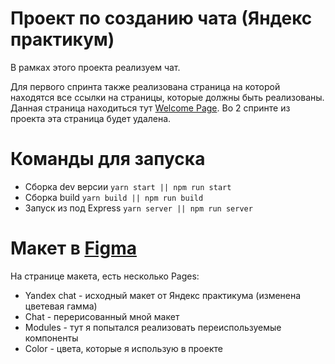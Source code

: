 # Проект по созданию чата (Яндекс практикум)
В рамках этого проекта реализуем чат.

Для первого спринта также реализована страница на которой находятся все ссылки на страницы, которые должны быть реализованы. Данная страница находиться тут [Welcome Page](http://localhost:3000).
Во 2 спринте из проекта эта страница будет удалена.

# Команды для запуска

- Сборка dev версии `yarn start || npm run start` 
- Сборка build `yarn build || npm run build` 
- Запуск из под Express `yarn server || npm run server`

# Макет в [Figma](https://www.figma.com/file/rLeCAzgqTfcNl8OZZmj6se/Chat?node-id=0%3A1)

На странице макета, есть несколько Pages:
- Yandex chat - исходный макет от Яндекс практикума (изменена цветевая гамма)
- Chat - перерисованный мной макет
- Modules - тут я попытался реализовать переиспользуемые компоненты
- Color - цвета, которые я использую в проекте